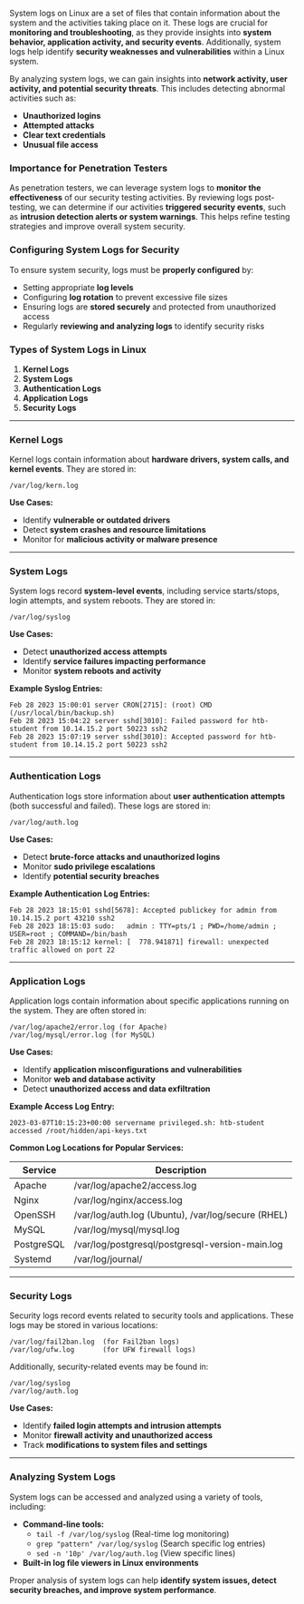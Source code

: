 System logs on Linux are a set of files that contain information about the system and the activities taking place on it. These logs are crucial for **monitoring and troubleshooting**, as they provide insights into **system behavior, application activity, and security events**. Additionally, system logs help identify **security weaknesses and vulnerabilities** within a Linux system.

By analyzing system logs, we can gain insights into **network activity, user activity, and potential security threats**. This includes detecting abnormal activities such as:

- **Unauthorized logins**
- **Attempted attacks**
- **Clear text credentials**
- **Unusual file access**

### **Importance for Penetration Testers**

As penetration testers, we can leverage system logs to **monitor the effectiveness** of our security testing activities. By reviewing logs post-testing, we can determine if our activities **triggered security events**, such as **intrusion detection alerts or system warnings**. This helps refine testing strategies and improve overall system security.

### **Configuring System Logs for Security**

To ensure system security, logs must be **properly configured** by:

- Setting appropriate **log levels**
- Configuring **log rotation** to prevent excessive file sizes
- Ensuring logs are **stored securely** and protected from unauthorized access
- Regularly **reviewing and analyzing logs** to identify security risks

### **Types of System Logs in Linux**

1. **Kernel Logs**
2. **System Logs**
3. **Authentication Logs**
4. **Application Logs**
5. **Security Logs**

---

### **Kernel Logs**

Kernel logs contain information about **hardware drivers, system calls, and kernel events**. They are stored in:

```
/var/log/kern.log
```

**Use Cases:**

- Identify **vulnerable or outdated drivers**
- Detect **system crashes and resource limitations**
- Monitor for **malicious activity or malware presence**

---

### **System Logs**

System logs record **system-level events**, including service starts/stops, login attempts, and system reboots. They are stored in:

```
/var/log/syslog
```

**Use Cases:**

- Detect **unauthorized access attempts**
- Identify **service failures impacting performance**
- Monitor **system reboots and activity**

**Example Syslog Entries:**

```
Feb 28 2023 15:00:01 server CRON[2715]: (root) CMD (/usr/local/bin/backup.sh)
Feb 28 2023 15:04:22 server sshd[3010]: Failed password for htb-student from 10.14.15.2 port 50223 ssh2
Feb 28 2023 15:07:19 server sshd[3010]: Accepted password for htb-student from 10.14.15.2 port 50223 ssh2
```

---

### **Authentication Logs**

Authentication logs store information about **user authentication attempts** (both successful and failed). These logs are stored in:

```
/var/log/auth.log
```

**Use Cases:**

- Detect **brute-force attacks and unauthorized logins**
- Monitor **sudo privilege escalations**
- Identify **potential security breaches**

**Example Authentication Log Entries:**

```
Feb 28 2023 18:15:01 sshd[5678]: Accepted publickey for admin from 10.14.15.2 port 43210 ssh2
Feb 28 2023 18:15:03 sudo:   admin : TTY=pts/1 ; PWD=/home/admin ; USER=root ; COMMAND=/bin/bash
Feb 28 2023 18:15:12 kernel: [  778.941871] firewall: unexpected traffic allowed on port 22
```

---

### **Application Logs**

Application logs contain information about specific applications running on the system. They are often stored in:

```
/var/log/apache2/error.log (for Apache)
/var/log/mysql/error.log (for MySQL)
```

**Use Cases:**

- Identify **application misconfigurations and vulnerabilities**
- Monitor **web and database activity**
- Detect **unauthorized access and data exfiltration**

**Example Access Log Entry:**

```
2023-03-07T10:15:23+00:00 servername privileged.sh: htb-student accessed /root/hidden/api-keys.txt
```

**Common Log Locations for Popular Services:**

|Service|Description|
|---|---|
|Apache|/var/log/apache2/access.log|
|Nginx|/var/log/nginx/access.log|
|OpenSSH|/var/log/auth.log (Ubuntu), /var/log/secure (RHEL)|
|MySQL|/var/log/mysql/mysql.log|
|PostgreSQL|/var/log/postgresql/postgresql-version-main.log|
|Systemd|/var/log/journal/|

---

### **Security Logs**

Security logs record events related to security tools and applications. These logs may be stored in various locations:

```
/var/log/fail2ban.log  (for Fail2ban logs)
/var/log/ufw.log       (for UFW firewall logs)
```

Additionally, security-related events may be found in:

```
/var/log/syslog
/var/log/auth.log
```

**Use Cases:**

- Identify **failed login attempts and intrusion attempts**
- Monitor **firewall activity and unauthorized access**
- Track **modifications to system files and settings**

---

### **Analyzing System Logs**

System logs can be accessed and analyzed using a variety of tools, including:

- **Command-line tools:**
    - `tail -f /var/log/syslog` (Real-time log monitoring)
    - `grep "pattern" /var/log/syslog` (Search specific log entries)
    - `sed -n '10p' /var/log/auth.log` (View specific lines)
- **Built-in log file viewers in Linux environments**

Proper analysis of system logs can help **identify system issues, detect security breaches, and improve system performance**.